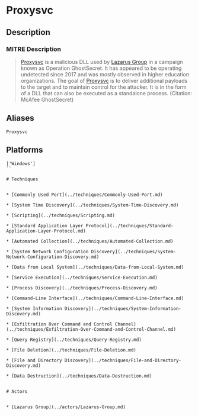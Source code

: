 
# Proxysvc

## Description

### MITRE Description

> [Proxysvc](https://attack.mitre.org/software/S0238) is a malicious DLL used by [Lazarus Group](https://attack.mitre.org/groups/G0032) in a campaign known as Operation GhostSecret. It has appeared to be operating undetected since 2017 and was mostly observed in higher education organizations. The goal of [Proxysvc](https://attack.mitre.org/software/S0238) is to deliver additional payloads to the target and to maintain control for the attacker. It is in the form of a DLL that can also be executed as a standalone process. (Citation: McAfee GhostSecret)

## Aliases

```
Proxysvc
```

## Platforms

```
['Windows']
``

# Techniques


* [Commonly Used Port](../techniques/Commonly-Used-Port.md)

* [System Time Discovery](../techniques/System-Time-Discovery.md)
    
* [Scripting](../techniques/Scripting.md)
    
* [Standard Application Layer Protocol](../techniques/Standard-Application-Layer-Protocol.md)
    
* [Automated Collection](../techniques/Automated-Collection.md)
    
* [System Network Configuration Discovery](../techniques/System-Network-Configuration-Discovery.md)
    
* [Data from Local System](../techniques/Data-from-Local-System.md)
    
* [Service Execution](../techniques/Service-Execution.md)
    
* [Process Discovery](../techniques/Process-Discovery.md)
    
* [Command-Line Interface](../techniques/Command-Line-Interface.md)
    
* [System Information Discovery](../techniques/System-Information-Discovery.md)
    
* [Exfiltration Over Command and Control Channel](../techniques/Exfiltration-Over-Command-and-Control-Channel.md)
    
* [Query Registry](../techniques/Query-Registry.md)
    
* [File Deletion](../techniques/File-Deletion.md)
    
* [File and Directory Discovery](../techniques/File-and-Directory-Discovery.md)
    
* [Data Destruction](../techniques/Data-Destruction.md)
    

# Actors


* [Lazarus Group](../actors/Lazarus-Group.md)

